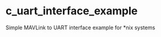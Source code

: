 c_uart_interface_example
========================

Simple MAVLink to UART interface example for *nix systems